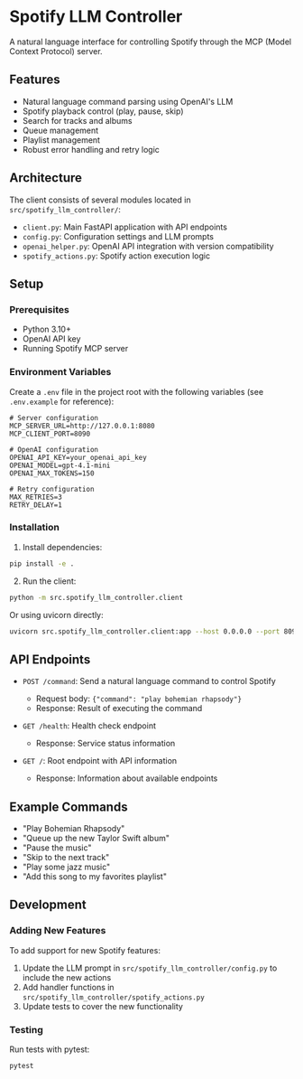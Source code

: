 # Spotify LLM Controller

A natural language interface for controlling Spotify through the MCP (Model Context Protocol) server.

## Features

- Natural language command parsing using OpenAI's LLM
- Spotify playback control (play, pause, skip)
- Search for tracks and albums
- Queue management
- Playlist management
- Robust error handling and retry logic

## Architecture

The client consists of several modules located in `src/spotify_llm_controller/`:

- `client.py`: Main FastAPI application with API endpoints
- `config.py`: Configuration settings and LLM prompts
- `openai_helper.py`: OpenAI API integration with version compatibility
- `spotify_actions.py`: Spotify action execution logic

## Setup

### Prerequisites

- Python 3.10+
- OpenAI API key
- Running Spotify MCP server

### Environment Variables

Create a `.env` file in the project root with the following variables (see `.env.example` for reference):

```
# Server configuration
MCP_SERVER_URL=http://127.0.0.1:8080
MCP_CLIENT_PORT=8090

# OpenAI configuration
OPENAI_API_KEY=your_openai_api_key
OPENAI_MODEL=gpt-4.1-mini
OPENAI_MAX_TOKENS=150

# Retry configuration
MAX_RETRIES=3
RETRY_DELAY=1
```

### Installation

1. Install dependencies:

```bash
pip install -e .
```

2. Run the client:

```bash
python -m src.spotify_llm_controller.client
```

Or using uvicorn directly:

```bash
uvicorn src.spotify_llm_controller.client:app --host 0.0.0.0 --port 8090
```

## API Endpoints

- `POST /command`: Send a natural language command to control Spotify
  - Request body: `{"command": "play bohemian rhapsody"}`
  - Response: Result of executing the command

- `GET /health`: Health check endpoint
  - Response: Service status information

- `GET /`: Root endpoint with API information
  - Response: Information about available endpoints

## Example Commands

- "Play Bohemian Rhapsody"
- "Queue up the new Taylor Swift album"
- "Pause the music"
- "Skip to the next track"
- "Play some jazz music"
- "Add this song to my favorites playlist"

## Development

### Adding New Features

To add support for new Spotify features:

1. Update the LLM prompt in `src/spotify_llm_controller/config.py` to include the new actions
2. Add handler functions in `src/spotify_llm_controller/spotify_actions.py`
3. Update tests to cover the new functionality

### Testing

Run tests with pytest:

```bash
pytest
```
